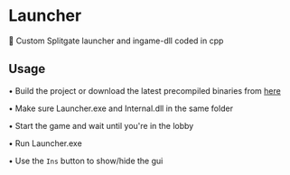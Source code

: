 # Launcher
🚀 Custom Splitgate launcher and ingame-dll coded in cpp

## Usage
  • Build the project or download the latest precompiled binaries from [here](https://nightly.link/SplitgateDevelopment/Launcher/workflows/msbuild/master/Release.zip)

  • Make sure Launcher.exe and Internal.dll in the same folder
  
  • Start the game and wait until you're in the lobby
  
  • Run Launcher.exe
  
  • Use the `Ins` button to show/hide the gui
